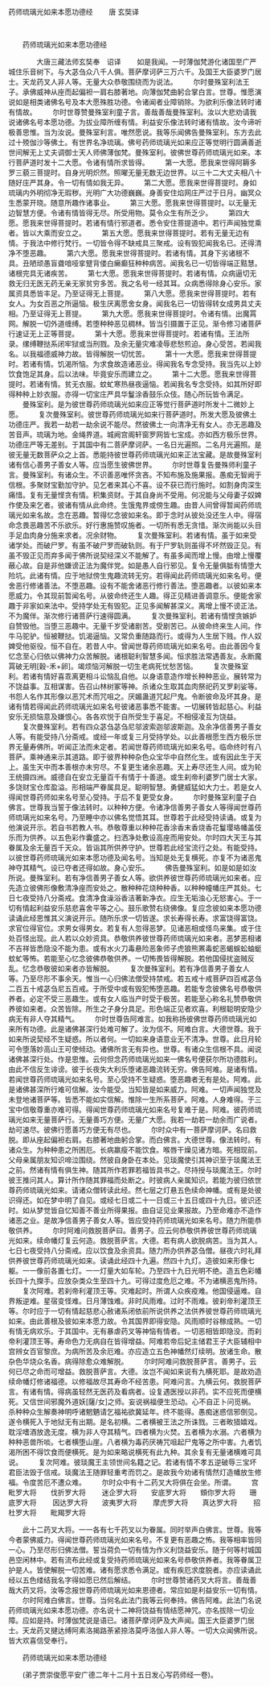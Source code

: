   药师琉璃光如来本愿功德经
                        　　唐 玄奘译

                        
        　      


　　药师琉璃光如来本愿功德经

　　　　大唐三藏法师玄奘奉　诏译
　　如是我闻。一时薄伽梵游化诸国至广严城住乐音树下。与大苾刍众八千人俱。菩萨摩诃萨三万六千。及国王大臣婆罗门居士。天龙药叉人非人等。无量大众恭敬围绕而为说法。
　　尔时曼殊室利法王子。承佛威神从座而起偏袒一肩右膝著地。向薄伽梵曲躬合掌白言。世尊。惟愿演说如是相类诸佛名号及本大愿殊胜功德。令诸闻者业障销除。为欲利乐像法转时诸有情故。
　　尔时世尊赞曼殊室利童子言。善哉善哉曼殊室利。汝以大悲劝请我说诸佛名号本愿功德。为拔业障所缠有情。利益安乐像法转时诸有情故。汝今谛听极善思惟。当为汝说。曼殊室利言。唯然愿说。我等乐闻佛告曼殊室利。东方去此过十殑伽沙等佛土。有世界名净琉璃。佛号药师琉璃光如来应正等觉明行圆满善逝世间解无上丈夫调御士天人师佛薄伽梵。曼殊室利。彼佛世尊药师琉璃光如来。本行菩萨道时发十二大愿。令诸有情所求皆得。
　　第一大愿。愿我来世得阿耨多罗三藐三菩提时。自身光明炽然。照曜无量无数无边世界。以三十二大丈夫相八十随好庄严其身。令一切有情如我无异。
　　第二大愿。愿我来世得菩提时。身如琉璃内外明彻净无瑕秽。光明广大功德巍巍。身善安住焰网庄严过于日月。幽冥众生悉蒙开晓。随意所趣作诸事业。
　　第三大愿。愿我来世得菩提时。以无量无边智慧方便。令诸有情皆得无尽。所受用物。莫令众生有所乏少。
　　第四大愿。愿我来世得菩提时。若诸有情行邪道者。悉令安住菩提道中。若行声闻独觉乘者。皆以大乘而安立之。
　　第五大愿。愿我来世得菩提时。若有无量无边有情。于我法中修行梵行。一切皆令得不缺戒具三聚戒。设有毁犯闻我名已。还得清净不堕恶趣。
　　第六大愿。愿我来世得菩提时。若诸有情。其身下劣诸根不具。丑陋顽愚盲聋喑哑挛躄背偻白癞癫狂种种病苦。闻我名已一切皆得端正黠慧。诸根完具无诸疾苦。
　　第七大愿。愿我来世得菩提时。若诸有情。众病逼切无救无归无医无药无亲无家贫穷多苦。我之名号一经其耳。众病悉得除身心安乐。家属资具悉皆丰足。乃至证得无上菩提。
　　第八大愿。愿我来世得菩提时。若有女人。为女百恶之所逼恼。极生厌离愿舍女身。闻我名已一切皆得转女成男具丈夫相。乃至证得无上菩提。
　　第九大愿。愿我来世得菩提时。令诸有情。出魔罥网。解脱一切外道缠缚。若堕种种恶见稠林。皆当引摄置于正见。渐令修习诸菩萨行速证无上正等菩提。
　　第十大愿。愿我来世得菩提时。若诸有情。王法所录。缧缚鞭挞系闭牢狱或当刑戮。及余无量灾难凌辱悲愁煎迫。身心受苦。若闻我名。以我福德威神力故。皆得解脱一切忧苦。
　　第十一大愿。愿我来世得菩提时。若诸有情。饥渴所恼。为求食故造诸恶业。得闻我名专念受持。我当先以上妙饮食饱足其身。后以法味。毕竟安乐而建立之。
　　第十二大愿。愿我来世得菩提时。若诸有情。贫无衣服。蚊虻寒热昼夜逼恼。若闻我名专念受持。如其所好即得种种上妙衣服。亦得一切宝庄严具华鬘涂香鼓乐众伎。随心所玩皆令满足。
　　曼殊室利。是为彼世尊药师琉璃光如来应正等觉行菩萨道时所发十二微妙上愿。
　　复次曼殊室利。彼世尊药师琉璃光如来行菩萨道时。所发大愿及彼佛土功德庄严。我若一劫若一劫余说不能尽。然彼佛土一向清净无有女人。亦无恶趣及苦音声。琉璃为地。金绳界道。城阙宫阁轩窗罗网皆七宝成。亦如西方极乐世界。功德庄严等无差别。于其国中有二菩萨摩诃萨。一名日光遍照。二名月光遍照。是彼无量无数菩萨众之上首。悉能持彼世尊药师琉璃光如来正法宝藏。是故曼殊室利诸有信心善男子善女人等。应当愿生彼佛世界。
　　尔时世尊复告曼殊师利童子言。曼殊室利。有诸众生。不识善恶唯怀贪吝。不知布施及施果报。愚痴无智阙于信根。多聚财宝勤加守护。见乞者来其心不喜。设不获已而行施时。如割身肉深生痛惜。复有无量悭贪有情。积集资财。于其自身尚不受用。何况能与父母妻子奴婢作使及来乞者。彼诸有情从此命终。生饿鬼界或傍生趣。由昔人间曾得暂闻药师琉璃光如来名故。念在恶趣。暂得忆念彼如来名。即于念时从彼处没还生人中。得宿命念畏恶趣苦不乐欲乐。好行惠施赞叹施者。一切所有悉无贪惜。渐次尚能以头目手足血肉身分施来求者。况余财物。
　　复次曼殊室利。若诸有情。虽于如来受诸学处。而破尸罗。有虽不破尸罗而破轨则。有于尸罗轨则虽得不坏然毁正见。有虽不毁正见而弃多闻于佛所说契经深义不能解了。有虽多闻而增上慢。由增上慢覆蔽心故。自是非他嫌谤正法为魔伴党。如是愚人自行邪见。复令无量俱胝有情堕大险坑。此诸有情。应于地狱傍生鬼趣流转无穷。若得闻此药师琉璃光如来名号。便舍恶行修诸善法。不堕恶趣。设有不能舍诸恶行修行善法。堕恶趣者。以彼如来本愿威力。令其现前暂闻名号。从彼命终还生人趣。得正见精进善调意乐。便能舍家趣于非家如来法中。受持学处无有毁犯。正见多闻解甚深义。离增上慢不谤正法。不为魔伴。渐次修行诸菩萨行速得圆满。
　　复次曼殊室利。若诸有情悭贪嫉妒自赞毁他。当堕三恶趣中。无量千岁受诸剧苦。受剧苦已。从彼命终来生人间。作牛马驼驴。恒被鞭挞。饥渴逼恼。又常负重随路而行。或得为人生居下贱。作人奴婢受他驱役。恒不自在。若昔人中。曾闻世尊药师琉璃光如来名号。由此善因今复忆念至心归依以佛神力众苦解脱。诸根聪利智慧多闻。恒求胜法常遇善友。永断魔罥破无明[穀-禾+卵]。竭烦恼河解脱一切生老病死忧愁苦恼。
　　复次曼殊室利。若诸有情好喜乖离更相斗讼恼乱自他。以身语意造作增长种种恶业。展转常为不饶益事。互相谋害。告召山林树冢等神。杀诸众生取其血肉祭祀药叉罗刹娑等。书怨人名作其形像以恶咒术而咒咀之。厌媚蛊道咒起尸鬼。令断彼命及坏其身。是诸有情若得闻此药师琉璃光如来名号彼诸恶事悉不能害。一切展转皆起慈心。利益安乐无损恼意及嫌恨心。各各欢悦于自所受生于喜足。不相侵凌互为饶益。
　　复次曼殊室利。若有四众苾刍苾刍尼邬波索迦邬波斯迦。及余净信善男子善女人等。有能受持八分斋戒。或经一年或复三月受持学处。以此善根愿生西方极乐世界无量寿佛所。听闻正法而未定者。若闻世尊药师琉璃光如来名号。临命终时有八菩萨。乘神通来示其道路。即于彼界种种杂色众宝华中自然化生。或有因此生于天上。虽生天中而本善根亦未穷尽。不复更生诸余恶趣。天上寿尽还生人间。或为轮王统摄四洲。威德自在安立无量百千有情于十善道。或生刹帝利婆罗门居士大家。多饶财宝仓库盈溢。形相端严眷属具足。聪明智慧。勇健威猛如大力士。若是女人得闻世尊药师如来名号至心受持。于后不复更受女身。
　　尔时曼殊室利童子白佛言。世尊我当誓于像法转时。以种种方便。令诸净信善男子善女人等得闻世尊药师琉璃光如来名号。乃至睡中亦以佛名觉悟其耳。世尊若于此经受持读诵。或复为他演说开示。若自书若教人书。恭敬尊重以种种花香涂香末香烧香花鬘璎珞幡盖伎乐而为供养。以五色彩作囊盛之。扫洒净处敷设高座而用安处。尔时四大天王与其眷属及余无量百千天众。皆诣其所供养守护。世尊若此经宝流行之处。有能受持。以彼世尊药师琉璃光如来本愿功德及闻名号。当知是处无复横死。亦复不为诸恶鬼神夺其精气。设已夺者还得如故。身心安乐。
　　佛告曼殊室利。如是如是如汝所说。曼殊室利。若有净信善男子善女人等。欲供养彼世尊药师琉璃光如来者。应先造立彼佛形像敷清净座而安处之。散种种花烧种种香。以种种幢幡庄严其处。七日七夜受持八分斋戒。食清净食澡浴香洁著新净衣。应生无垢浊心无怒害心。于一切有情起利益安乐慈悲喜舍平等之心。鼓乐歌赞右绕佛像。复应念彼如来本愿功德读诵此经思惟其义演说开示。随所乐求一切皆遂。求长寿得长寿。求富饶得富饶。求官位得官位。求男女得男女。若复有人忽得恶梦。见诸恶相或怪鸟来集。或于住处百怪出现。此人若以众妙资具。恭敬供养彼世尊药师琉璃光如来者。恶梦恶相诸不吉祥皆悉隐没不能为患。或有水火刀毒悬险恶象师子虎狼熊罴毒蛇恶蝎蜈蚣蚰蜓蚊虻等怖。若能至心忆念彼佛恭敬供养。一切怖畏皆得解脱。若他国侵扰盗贼反乱。忆念恭敬彼如来者亦皆解脱。
　　复次曼殊室利。若有净信善男子善女人等。乃至尽形不事余天。惟当一心归佛法僧受持禁戒。若五戒十戒菩萨四百戒苾刍二百五十戒苾刍尼五百戒。于所受中或有毁犯怖堕恶趣。若能专念彼佛名号恭敬供养者。必定不受三恶趣生。或有女人临当产时受于极苦。若能至心称名礼赞恭敬供养彼如来者。众苦皆除。所生之子身分具足。形色端正见者欢喜。利根聪明安隐少病无有非人夺其精气。
　　尔时世尊告阿难言。如我称扬彼佛世尊药师琉璃光如来所有功德。此是诸佛甚深行处难可解了。汝为信不。阿难白言。大德世尊。我于如来所说契经不生疑惑。所以者何。一切如来身语意业无不清净。世尊。此日月轮可令堕落妙高山王可使倾动。诸佛所言无有异也。世尊。有诸众生信根不具。闻说诸佛甚深行处。作是思惟。云何但念药师琉璃光如来一佛名号便获尔所功德胜利。由此不信反生诽谤。彼于长夜失大利乐堕诸恶趣流转无穷。佛告阿难。是诸有情。若闻世尊药师琉璃光如来名号。至心受持不生疑惑。堕恶趣者无有是处。阿难。此是诸佛甚深所行难可信解。汝今能受。当知皆是如来威力。阿难。一切声闻独觉及未登地诸菩萨等。皆悉不能如实信解。惟除一生所系菩萨。阿难。人身难得。于三宝中信敬尊重亦难可得。得闻世尊药师琉璃光如来名号复难于是。阿难。彼药师琉璃光如来无量菩萨行。无量善巧方便。无量广大愿。我若一劫若一劫余而广说者。劫可速尽。彼佛行愿善巧方便无有尽也。
　　尔时众中有一菩萨摩诃萨。名曰救脱。即从座起偏袒右肩。右膝著地曲躬合掌。而白佛言。大德世尊。像法转时。有诸众生。为种种患之所困厄。长病羸瘦不能饮食。喉唇干燥见诸方暗。死相现前。父母亲属朋友知识啼泣围绕。然彼自身卧在本处。见琰魔使引其神识至于琰魔法王之前。然诸有情有俱生神。随其所作若罪若福皆具书之。尽持授与琰魔法王。尔时彼王推问其人。算计所作随其罪福而处断之。时彼病人亲属知识。若能为彼归依世尊药师琉璃光如来。请诸众僧转读此经。然七层之灯悬五色续命神幡。或有是处彼识得还。如在梦中明了自见。或经七日或二十一日或三十五日或四十九日。彼识还时。如从梦觉皆自忆知善不善业所得果报。由自证见业果报故。乃至命难亦不造作诸恶之业。是故净信善男子善女人等。皆应受持药师琉璃光如来名号。随力所能恭敬供养。
　　尔时阿难问救脱菩萨曰。善男子。应云何恭敬供养彼世尊药师琉璃光如来。续命幡灯复云何造。救脱菩萨言。大德。若有病人欲脱病苦。当为其人。七日七夜受持八分斋戒。应以饮食及余资具。随力所办供养苾刍僧。昼夜六时礼拜供养彼世尊药师琉璃光如来。读诵此经四十九遍。然四十九灯。造彼如来形像七躯。一一像前各置七灯。一一灯量大如车轮。乃至四十九日光明不绝。造五色彩幡长四十九搩手。应放杂类众生至四十九。可得过度危厄之难。不为诸横恶鬼所持。
　　复次阿难。若刹帝利灌顶王等。灾难起时。所谓人众疾疫难。他国侵逼难。自界叛逆难。星宿变怪难。日月薄蚀难。非时风雨难。过时不雨难。彼刹帝利灌顶王等。尔时应于一切有情起慈悲心赦诸系闭依前所说供养之法供养彼世尊药师琉璃光如来。由此善根及彼如来本愿力故。令其国界即得安隐。风雨顺时谷稼成熟。一切有情无病欢乐。于其国中。无有暴虐药叉等神恼有情者。一切恶相皆即隐没。而刹帝利灌顶王等。寿命色力无病自在皆得增益。阿难若帝后妃主储君王子大臣辅相中宫辨女百官黎庶。为病所苦及余厄难。亦应造立五色神幡然灯续明。放诸生命。散杂色华烧众名香。病得除愈众难解脱。
　　尔时阿难问救脱菩萨言。善男子。云何已尽之命而可增益。救脱菩萨言。大德。汝岂不闻如来说有九横死耶。是故劝造续命幡灯修诸福德。以修福故尽其寿命不经苦患。阿难问言。九横云何。救脱菩萨言。有诸有情。得病虽轻然无医药及看病者。设复遇医授以非药。实不应死而便横死。又信世间邪魔外道妖[薩/女]之师。妄说祸福便生恐动。心不自正卜问觅祸。杀种种众生解奏神明呼诸魍魉请乞福祐欲冀延年。终不能得。愚痴迷惑信邪倒见。遂令横死入于地狱无有出期。是名初横。二者横被王法之所诛戮。三者畋猎嬉戏。耽淫嗜酒放逸无度。横为非人夺其精气。四者横为火焚。五者横为水溺。六者横为种种恶兽所啖。七者横堕山崖。八者横为毒药厌祷咒咀起尸鬼等之所中害。九者饥渴所困不得饮食而便横死。是为如来略说横死有此九种。其余复有无量诸横难可具说。
　　复次阿难。彼琰魔王主领世间名籍之记。若诸有情不孝五逆破辱三宝坏君臣法毁于信戒。琰魔法王随罪轻重考而罚之。是故我今劝诸有情然灯造幡放生修福。令度苦厄不遭众难。
　　尔时众中有十二药叉大将俱在会坐。所谓。
　　宫毗罗大将　　伐折罗大将
　　迷企罗大将　　安底罗大将　　頞你罗大将　　珊底罗大将
　　因达罗大将　　波夷罗大将
　　摩虎罗大将　　真达罗大将
　　招杜罗大将　　毗羯罗大将

　　此十二药叉大将。一一各有七千药叉以为眷属。同时举声白佛言。世尊。我等今者蒙佛威力。得闻世尊药师琉璃光如来名号。不复更有恶趣之怖。我等相率皆同一心。乃至尽形归佛法僧。誓当荷负一切有情为作义利饶益安乐。随于何等村城国邑空闲林中。若有流布此经或复受持药师琉璃光如来名号恭敬供养者。我等眷属卫护是人。皆使解脱一切苦难。诸有愿求悉令满足。或有疾厄求度脱者。亦应读诵此经以五色缕结我名字得如愿已然后解结。
　　尔时世尊赞诸药叉大将言。善哉善哉大药叉将。汝等念报世尊药师琉璃光如来恩德者。常应如是利益安乐一切有情。
　　尔时阿难白佛言。世尊。当何名此法门我等云何奉持。佛告阿难。此法门名说药师琉璃光如来本愿功德。亦名说十二神将饶益有情结愿神咒。亦名拔除一切业障。应如是持。时薄伽梵说是语已。诸菩萨摩诃萨及大声闻。国王大臣婆罗门居士。天龙药叉揵达缚阿素洛揭路荼紧捺洛莫呼洛伽人非人等。一切大众闻佛所说。皆大欢喜信受奉行。

　　药师琉璃光如来本愿功德经

　　(弟子贾崇俊愿平安广德二年十二月十五日发心写药师经一卷)。

